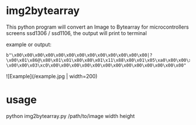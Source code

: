 # img2bytearray
This python program will convert an Image to Bytearray for microcontrollers screens ssd1306 / ssd1106, the output will print to terminal

example or output:

```
b"\x00\x00\x00\x00\x00\x00\x00\x00\x00\x00\x00\x00\x00|?\x00\x01\x86@\x80\x01\x01\x80\x80\x01\x11\x88\x80\x01\x05\xa0\x80\x00\x83\xc1\x00\x00C\xe3\x00\x00~\xfc\x00\x00L'\x00\x00\x9c\x11\x00\x00\xbf\xfd\x00\x00\xe1\x87\x00\x01\xc1\x83\x80\x02A\x82@\x02A\x82@\x02\xc1\xc2@\x02\xf6>\xc0\x01\xfc=\x80\x01\x18\x18\x80\x01\x88\x10\x80\x00\x8c!\x00\x00\x87\xf1\x00\x00\x7f\xf6\x00\x008\x1c\x00\x00\x0c \x00\x00\x03\xc0\x00\x00\x00\x00\x00\x00\x00\x00\x00\x00\x00\x00\x00"
```

![Example](/example.jpg | width=200)

# usage
python img2bytearray.py /path/to/image width height
